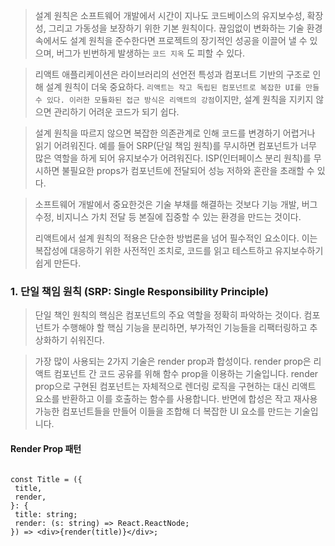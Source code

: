 > 설계 원칙은 소프트웨어 개발에서 시간이 지나도 코드베이스의 유지보수성, 확장성, 그리고 가동성을 보장하기 위한 기본 원칙이다. 끊임없이 변화하는 기술 환경 속에서도 설계 원칙을 준수한다면 프로젝트의 장기적인 성공을 이끌어 낼 수 있으며, 버그가 빈번하게 발생하는 `코드 지옥` 도 피할 수 있다.

> 리액트 애플리케이션은 라이브러리의 선언전 특성과 컴포너트 기반의 구조로 인해 설계 원칙이 더욱 중요하다.
> `리액트는 작고 독립된 컴포넌트로 복잡한 UI를 만들 수 있다. 이러한 모듈화된 접근 방식은 리액트의 강점`이지만, 설계 원칙을 지키지 않으면 관리하기 어려운 코드가 되기 쉽다.

> 설계 원칙을 따르지 않으면 복잡한 의존관계로 인해 코드를 변경하기 어렵거나 읽기 어려워진다.
> 예를 들어 SRP(단일 책임 원칙)를 무시하면 컴포넌트가 너무 많은 역할을 하게 되어 유지보수가 어려워진다.
> ISP(인터페이스 분리 원칙)를 무시하면 불필요한 props가 컴포넌트에 전달되어 성능 저하와 혼란을 초래할 수 있다.

> 소프트웨어 개발에서 중요한것은 기술 부채를 해결하는 것보다 기능 개발, 버그 수정, 비지니스 가치 전달 등 본질에 집중할 수 있는 환경을 만드는 것이다.
> 
> 리액트에서 설계 원칙의 적용은 단순한 방법론을 넘어 필수적인 요소이다. 이는 복잡성에 대응하기 위한 사전적인 조치로, 코드를 읽고 테스트하고 유지보수하기 쉽게 만든다.

### 1. 단일 책임 원칙 (SRP: Single Responsibility Principle)

> 단일 책인 원칙의 핵심은 컴포넌트의 주요 역할을 정확히 파악하는 것이다. 컴포넌트가 수행해야 할 핵심 기능을 분리하면, 부가적인 기능들을 리팩터링하고 추상화하기 쉬워진다.

> 가장 많이 사용되는 2가지 기술은 render prop과 합성이다. render prop은 리액트 컴포넌트 간 코드 공유를 위해 함수 prop을 이용하는 기술입니다. render prop으로 구현된 컴포넌트는 자체적으로 렌더링 로직을 구현하는 대신 리액트 요소를 반환하고 이를 호출하는 함수를 사용합니다. 반면에 합성은 작고 재사용 가능한 컴포넌트들을 만들어 이들을 조합해 더 복잡한 UI 요소를 만드는 기술입니다.

#### Render Prop 패턴

```tsx

const Title = ({
 title,
 render,
}: {
 title: string;
 render: (s: string) => React.ReactNode;
}) => <div>{render(title)}</div>;

```